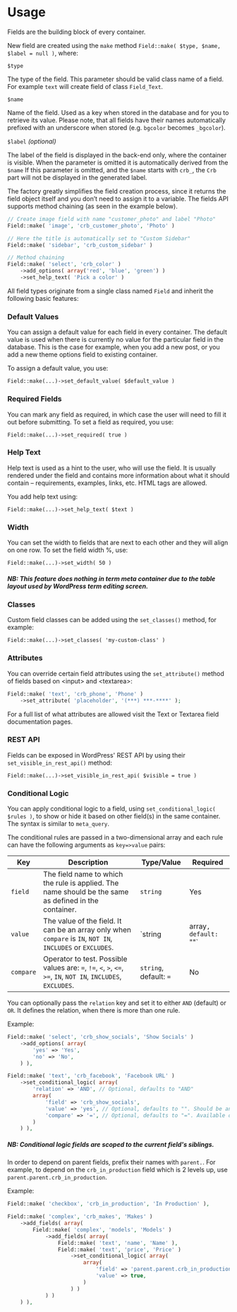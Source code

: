 # Usage

Fields are the building block of every container.

New field are created using the `make` method `Field::make( $type, $name, $label = null )`, where:

`$type`

The type of the field. This parameter should be valid class name of a field. For example `text` will create field of class `Field_Text`.

`$name`

Name of the field. Used as a key when stored in the database and for you to retrieve its value. Please note, that all fields have their names automatically prefixed with an underscore when stored (e.g. `bgcolor` becomes `_bgcolor`).

`$label` *(optional)*

The label of the field is displayed in the back-end only, where the container is visible. When the parameter is omitted it is automatically derived from the `$name`
If this parameter is omitted, and the `$name` starts with `crb_`, the `Crb ` part will not be displayed in the generated label.

The factory greatly simplifies the field creation process, since it returns the field object itself and you don’t need to assign it to a variable. The fields API supports method chaining (as seen in the example below).

```php
// Create image field with name "customer_photo" and label "Photo"
Field::make( 'image', 'crb_customer_photo', 'Photo' )

// Here the title is automatically set to "Custom Sidebar"
Field::make( 'sidebar', 'crb_custom_sidebar' )

// Method chaining
Field::make( 'select', 'crb_color' )
    ->add_options( array('red', 'blue', 'green') )
    ->set_help_text( 'Pick a color' )
```

All field types originate from a single class named `Field` and inherit the following basic features:

### Default Values

You can assign a default value for each field in every container. The default value is used when there is currently no value for the particular field in the database. This is the case for example, when you add a new post, or you add a new theme options field to existing container.

To assign a default value, you use:

`Field::make(...)->set_default_value( $default_value )`

### Required Fields

You can mark any field as required, in which case the user will need to fill it out before submitting. To set a field as required, you use:

`Field::make(...)->set_required( true )`

### Help Text

Help text is used as a hint to the user, who will use the field. It is usually rendered under the field and contains more information about what it should contain – requirements, examples, links, etc. HTML tags are allowed.

You add help text using:

`Field::make(...)->set_help_text( $text )`

### Width

You can set the width to fields that are next to each other and they will align on one row. To set the field width %, use:

`Field::make(...)->set_width( 50 )`

##### NB: This feature does nothing in term meta container due to the table layout used by WordPress term editing screen.

### Classes

Custom field classes can be added using the `set_classes()` method, for example:

`Field::make(...)->set_classes( 'my-custom-class' )`

### Attributes

You can override certain field attributes using the `set_attribute()` method of fields based on &lt;input&gt; and &lt;textarea&gt;:

```php
Field::make( 'text', 'crb_phone', 'Phone' )
    ->set_attribute( 'placeholder', '(***) ***-****' );
```

For a full list of what attributes are allowed visit the Text or Textarea field documentation pages.

### REST API

Fields can be exposed in WordPress' REST API by using their `set_visible_in_rest_api()` method:

`Field::make(...)->set_visible_in_rest_api( $visible = true )`

### Conditional Logic

You can apply conditional logic to a field, using `set_conditional_logic( $rules )`, to show or hide it based on other field(s) in the same container. The syntax is similar to `meta_query`.

The conditional rules are passed in a two-dimensional array and each rule can have the following arguments as `key=>value` pairs:

| Key       | Description                                                                                           | Type/Value                       | Required |
| --------- | ----------------------------------------------------------------------------------------------------- | ---------------------------------| -------- |
| `field`     | The field name to which the rule is applied. The name should be the same as defined in the container.    | `string`                         | Yes      |
| `value`     | The value of the field. It can be an array only when `compare` is `IN`, `NOT IN`, `INCLUDES` or `EXCLUDES`.                            | `string|array`, default: `""`    | No       |
| `compare` | Operator to test. Possible values are: `=`, `!=`, `<`, `>`, `<=`, `>=`, `IN`, `NOT IN`, `INCLUDES`, `EXCLUDES`.                                    | `string`, default: `=`           | No       |

You can optionally pass the `relation` key and set it to either `AND` (default) or `OR`. It defines the relation, when there is more than one rule.

Example:

```php
Field::make( 'select', 'crb_show_socials', 'Show Socials' )
    ->add_options( array(
        'yes' => 'Yes',
        'no' => 'No',
    ) ),

Field::make( 'text', 'crb_facebook', 'Facebook URL' )
    ->set_conditional_logic( array(
        'relation' => 'AND', // Optional, defaults to "AND"
        array(
            'field' => 'crb_show_socials',
            'value' => 'yes', // Optional, defaults to "". Should be an array if "IN" or "NOT IN" operators are used.
            'compare' => '=', // Optional, defaults to "=". Available operators: =, !=, <, >, <=, >=, IN, NOT IN, INCLUDES, EXCLUDES
        )
    ) ),
```

##### NB: Conditional logic fields are scoped to the current field's siblings.

In order to depend on parent fields, prefix their names with `parent.`. For example, to depend on the `crb_in_production` field which is 2 levels up, use `parent.parent.crb_in_production`.

Example:

```php
Field::make( 'checkbox', 'crb_in_production', 'In Production' ),

Field::make( 'complex', 'crb_makes', 'Makes' )
    ->add_fields( array(
        Field::make( 'complex', 'models', 'Models' )
            ->add_fields( array(
                Field::make( 'text', 'name', 'Name' ),
                Field::make( 'text', 'price', 'Price' )
                    ->set_conditional_logic( array(
                        array(
                            'field' => 'parent.parent.crb_in_production',
                            'value' => true,
                        )
                    ) )
            ) )
    ) ),
```